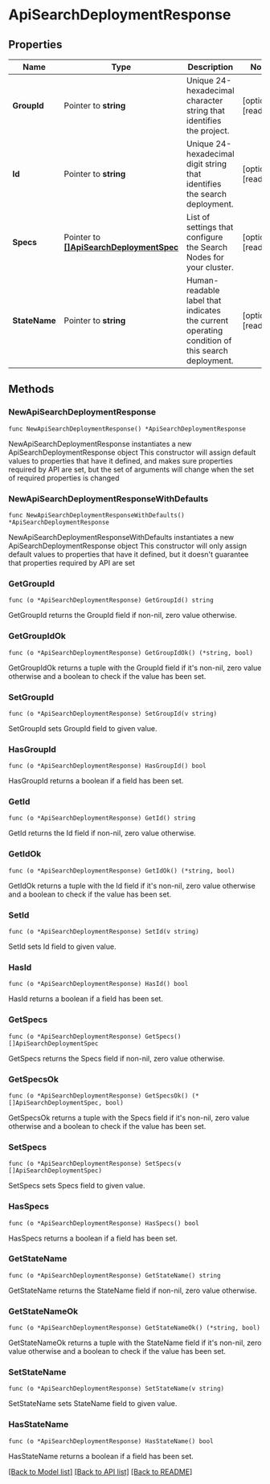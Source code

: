 # ApiSearchDeploymentResponse

## Properties

Name | Type | Description | Notes
------------ | ------------- | ------------- | -------------
**GroupId** | Pointer to **string** | Unique 24-hexadecimal character string that identifies the project. | [optional] [readonly] 
**Id** | Pointer to **string** | Unique 24-hexadecimal digit string that identifies the search deployment. | [optional] [readonly] 
**Specs** | Pointer to [**[]ApiSearchDeploymentSpec**](ApiSearchDeploymentSpec.md) | List of settings that configure the Search Nodes for your cluster. | [optional] [readonly] 
**StateName** | Pointer to **string** | Human-readable label that indicates the current operating condition of this search deployment. | [optional] [readonly] 

## Methods

### NewApiSearchDeploymentResponse

`func NewApiSearchDeploymentResponse() *ApiSearchDeploymentResponse`

NewApiSearchDeploymentResponse instantiates a new ApiSearchDeploymentResponse object
This constructor will assign default values to properties that have it defined,
and makes sure properties required by API are set, but the set of arguments
will change when the set of required properties is changed

### NewApiSearchDeploymentResponseWithDefaults

`func NewApiSearchDeploymentResponseWithDefaults() *ApiSearchDeploymentResponse`

NewApiSearchDeploymentResponseWithDefaults instantiates a new ApiSearchDeploymentResponse object
This constructor will only assign default values to properties that have it defined,
but it doesn't guarantee that properties required by API are set

### GetGroupId

`func (o *ApiSearchDeploymentResponse) GetGroupId() string`

GetGroupId returns the GroupId field if non-nil, zero value otherwise.

### GetGroupIdOk

`func (o *ApiSearchDeploymentResponse) GetGroupIdOk() (*string, bool)`

GetGroupIdOk returns a tuple with the GroupId field if it's non-nil, zero value otherwise
and a boolean to check if the value has been set.

### SetGroupId

`func (o *ApiSearchDeploymentResponse) SetGroupId(v string)`

SetGroupId sets GroupId field to given value.

### HasGroupId

`func (o *ApiSearchDeploymentResponse) HasGroupId() bool`

HasGroupId returns a boolean if a field has been set.
### GetId

`func (o *ApiSearchDeploymentResponse) GetId() string`

GetId returns the Id field if non-nil, zero value otherwise.

### GetIdOk

`func (o *ApiSearchDeploymentResponse) GetIdOk() (*string, bool)`

GetIdOk returns a tuple with the Id field if it's non-nil, zero value otherwise
and a boolean to check if the value has been set.

### SetId

`func (o *ApiSearchDeploymentResponse) SetId(v string)`

SetId sets Id field to given value.

### HasId

`func (o *ApiSearchDeploymentResponse) HasId() bool`

HasId returns a boolean if a field has been set.
### GetSpecs

`func (o *ApiSearchDeploymentResponse) GetSpecs() []ApiSearchDeploymentSpec`

GetSpecs returns the Specs field if non-nil, zero value otherwise.

### GetSpecsOk

`func (o *ApiSearchDeploymentResponse) GetSpecsOk() (*[]ApiSearchDeploymentSpec, bool)`

GetSpecsOk returns a tuple with the Specs field if it's non-nil, zero value otherwise
and a boolean to check if the value has been set.

### SetSpecs

`func (o *ApiSearchDeploymentResponse) SetSpecs(v []ApiSearchDeploymentSpec)`

SetSpecs sets Specs field to given value.

### HasSpecs

`func (o *ApiSearchDeploymentResponse) HasSpecs() bool`

HasSpecs returns a boolean if a field has been set.
### GetStateName

`func (o *ApiSearchDeploymentResponse) GetStateName() string`

GetStateName returns the StateName field if non-nil, zero value otherwise.

### GetStateNameOk

`func (o *ApiSearchDeploymentResponse) GetStateNameOk() (*string, bool)`

GetStateNameOk returns a tuple with the StateName field if it's non-nil, zero value otherwise
and a boolean to check if the value has been set.

### SetStateName

`func (o *ApiSearchDeploymentResponse) SetStateName(v string)`

SetStateName sets StateName field to given value.

### HasStateName

`func (o *ApiSearchDeploymentResponse) HasStateName() bool`

HasStateName returns a boolean if a field has been set.

[[Back to Model list]](../README.md#documentation-for-models) [[Back to API list]](../README.md#documentation-for-api-endpoints) [[Back to README]](../README.md)


